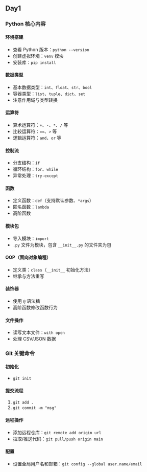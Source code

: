 ## Day1

### Python 核心内容

#### 环境搭建
- 查看 Python 版本：`python --version`
- 创建虚拟环境：`venv` 模块
- 安装库：`pip install`

#### 数据类型
- 基本数据类型：`int`、`float`、`str`、`bool`
- 容器类型：`list`、`tuple`、`dict`、`set`
- 注意作用域与类型转换

#### 运算符
- 算术运算符：`+`、`-`、`*`、`/` 等
- 比较运算符：`==`、`>` 等
- 逻辑运算符：`and`、`or` 等

#### 控制流
- 分支结构：`if`
- 循环结构：`for`、`while`
- 异常处理：`try-except`

#### 函数
- 定义函数：`def`（支持默认参数、`*args`）
- 匿名函数：`lambda`
- 高阶函数

#### 模块包
- 导入模块：`import`
- `.py` 文件为模块，包含 `__init__.py` 的文件夹为包

#### OOP（面向对象编程）
- 定义类：`class`（`__init__` 初始化方法）
- 继承与方法重写

#### 装饰器
- 使用 `@` 语法糖
- 高阶函数修改函数行为

#### 文件操作
- 读写文本文件：`with open`
- 处理 CSV/JSON 数据

### Git 关键命令

#### 初始化
- `git init`

#### 提交流程
1. `git add .`
2. `git commit -m "msg"`

#### 远程操作
- 添加远程仓库：`git remote add origin url`
- 拉取/推送代码：`git pull/push origin main`

#### 配置
- 设置全局用户名和邮箱：`git config --global user.name/email`